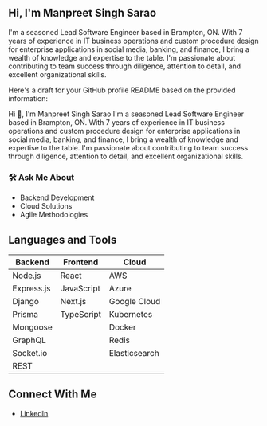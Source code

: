 ## Hi, I'm Manpreet Singh Sarao

I'm a seasoned Lead Software Engineer based in Brampton, ON. With 7 years of experience in IT business operations and custom procedure design for enterprise applications in social media, banking, and finance, I bring a wealth of knowledge and expertise to the table. I'm passionate about contributing to team success through diligence, attention to detail, and excellent organizational skills.


Here's a draft for your GitHub profile README based on the provided information:

Hi 👋, I'm Manpreet Singh Sarao
I'm a seasoned Lead Software Engineer based in Brampton, ON. With 7 years of experience in IT business operations and custom procedure design for enterprise applications in social media, banking, and finance, I bring a wealth of knowledge and expertise to the table. I'm passionate about contributing to team success through diligence, attention to detail, and excellent organizational skills.

### 🛠 Ask Me About
- Backend Development
- Cloud Solutions
- Agile Methodologies


## Languages and Tools
| Backend       | Frontend       | Cloud           |
|---------------|----------------|-----------------|
| Node.js       | React          | AWS             |
| Express.js    | JavaScript     | Azure           |
| Django        | Next.js        | Google Cloud    |
| Prisma        | TypeScript     | Kubernetes      |
| Mongoose      |                | Docker          |
| GraphQL       |                | Redis           |
| Socket.io     |                | Elasticsearch   |
| REST          |                |                 |

## Connect With Me
- [LinkedIn](https://www.linkedin.com/in/manpreet-singh-sarao/)
<!--
**nextron/nextron** is a ✨ _special_ ✨ repository because its `README.md` (this file) appears on your GitHub profile.

Here are some ideas to get you started:

- 🔭 I’m currently working on ...
- 🌱 I’m currently learning ...
- 👯 I’m looking to collaborate on ...
- 🤔 I’m looking for help with ...
- 💬 Ask me about ...
- 📫 How to reach me: ...
- 😄 Pronouns: ...
- ⚡ Fun fact: ...
-->
